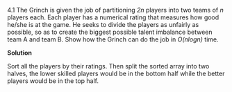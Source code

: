 4.1 The Grinch is given the job of partitioning *2n* players into two teams of *n* players each. Each player has a numerical rating that measures how good he/she is at the game. He seeks to divide the players as unfairly as possible, so as to create the biggest possible talent imbalance between team A and team B. Show how the Grinch can do the job in *O(nlogn)* time.

**Solution**

Sort all the players by their ratings. Then split the sorted array into two halves, the lower skilled players would be in the bottom half while the better players would be in the top half.
